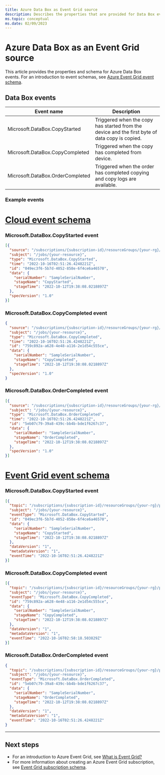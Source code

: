 ```yaml
---
title: Azure Data Box as Event Grid source
description: Describes the properties that are provided for Data Box events with Azure Event Grid.
ms.topic: conceptual
ms.date: 02/09/2023
---
```


# Azure Data Box as an Event Grid source

This article provides the properties and schema for Azure Data Box events. For an introduction to event schemas, see [Azure Event Grid event schema](event-schema.md). 

## Data Box events

 |Event name |Description|
 |----------|-----------|
 | Microsoft.DataBox.CopyStarted |Triggered when the copy has started from the device and the first byte of data copy is copied.  |
 |Microsoft.DataBox.CopyCompleted |Triggered when the copy has completed from device.|
 | Microsoft.DataBox.OrderCompleted |Triggered when the order has completed copying and copy logs are available. |

### Example events


# [Cloud event schema](#tab/cloud-event-schema)

### Microsoft.DataBox.CopyStarted event

```json
[{
  "source": "/subscriptions/{subscription-id}/resourceGroups/{your-rg}/providers/Microsoft.DataBox/jobs/{your-resource}",
  "subject": "/jobs/{your-resource}",
  "type": "Microsoft.DataBox.CopyStarted",
  "time": "2022-10-16T02:51:26.4248221Z",
  "id": "049ec3f6-5b7d-4052-858e-6f4ce6a46570",
  "data": {
    "serialNumber": "SampleSerialNumber",
    "stageName": "CopyStarted",
    "stageTime": "2022-10-12T19:38:08.0218897Z"
  },
  "specVersion": "1.0"
}]
```

### Microsoft.DataBox.CopyCompleted event

```json
{
  "source": "/subscriptions/{subscription-id}/resourceGroups/{your-rg}/providers/Microsoft.DataBox/jobs/{your-resource}",
  "subject": "/jobs/{your-resource}",
  "type": "Microsoft.DataBox.CopyCompleted",
  "time": "2022-10-16T02:51:26.4248221Z",
  "id": "759c892a-a628-4e48-a116-2e1d54c555ce",
  "data": {
    "serialNumber": "SampleSerialNumber",
    "stageName": "CopyCompleted",
    "stageTime": "2022-10-12T19:38:08.0218897Z"
  },
  "specVersion": "1.0"
}
```

### Microsoft.DataBox.OrderCompleted event

```json
[{
  "source": "/subscriptions/{subscription-id}/resourceGroups/{your-rg}/providers/Microsoft.DataBox/jobs/{your-resource}",
  "subject": "/jobs/{your-resource}",
  "type": "Microsoft.DataBox.OrderCompleted",
  "time": "2022-10-16T02:51:26.4248221Z",
  "id": "5eb07c79-39a8-439c-bb4b-bde1f6267c37",
  "data": {
    "serialNumber": "SampleSerialNumber",
    "stageName": "OrderCompleted",
    "stageTime": "2022-10-12T19:38:08.0218897Z"
  },
  "specVersion": "1.0"
}]
```

# [Event Grid event schema](#tab/event-grid-event-schema)

### Microsoft.DataBox.CopyStarted event

```json
[{
  "topic": "/subscriptions/{subscription-id}/resourceGroups/{your-rg}/providers/Microsoft.DataBox/jobs/{your-resource}",
  "subject": "/jobs/{your-resource}",
  "eventType": "Microsoft.DataBox.CopyStarted",
  "id": "049ec3f6-5b7d-4052-858e-6f4ce6a46570",
  "data": {
    "serialNumber": "SampleSerialNumber",
    "stageName": "CopyStarted",
    "stageTime": "2022-10-12T19:38:08.0218897Z"
  },
  "dataVersion": "1",
  "metadataVersion": "1",
  "eventTime": "2022-10-16T02:51:26.4248221Z"
}]
```

### Microsoft.DataBox.CopyCompleted event

```json
[{
  "topic": "/subscriptions/{subscription-id}/resourceGroups/{your-rg}/providers/Microsoft.DataBox/jobs/{your-resource}",
  "subject": "/jobs/{your-resource}",
  "eventType": "Microsoft.DataBox.CopyCompleted",
  "id": "759c892a-a628-4e48-a116-2e1d54c555ce",
  "data": {
    "serialNumber": "SampleSerialNumber",
    "stageName": "CopyCompleted",
    "stageTime": "2022-10-12T19:38:08.0218897Z"
  },
  "dataVersion": "1",
  "metadataVersion": "1",
  "eventTime": "2022-10-16T02:58:18.503829Z"
}]
```

### Microsoft.DataBox.OrderCompleted event

```json
{
  "topic": "/subscriptions/{subscription-id}/resourceGroups/{your-rg}/providers/Microsoft.DataBox/jobs/{your-resource}",
  "subject": "/jobs/{your-resource}",
  "eventType": "Microsoft.DataBox.OrderCompleted",
  "id": "5eb07c79-39a8-439c-bb4b-bde1f6267c37",
  "data": {
    "serialNumber": "SampleSerialNumber",
    "stageName": "OrderCompleted",
    "stageTime": "2022-10-12T19:38:08.0218897Z"
  },
  "dataVersion": "1",
  "metadataVersion": "1",
  "eventTime": "2022-10-16T02:51:26.4248221Z"
}
```

---


## Next steps

* For an introduction to Azure Event Grid, see [What is Event Grid?](overview.md)
* For more information about creating an Azure Event Grid subscription, see [Event Grid subscription schema](subscription-creation-schema.md). 
